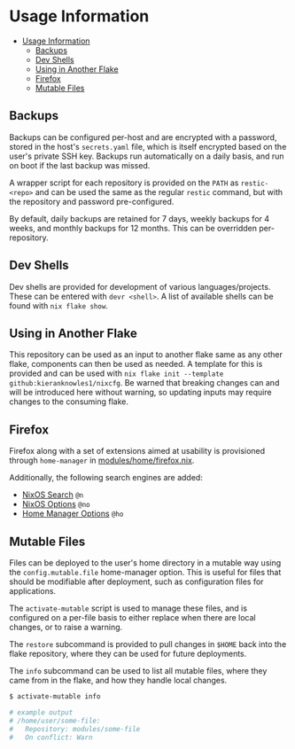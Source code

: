 # Usage Information

- [Usage Information](#usage-information)
  - [Backups](#backups)
  - [Dev Shells](#dev-shells)
  - [Using in Another Flake](#using-in-another-flake)
  - [Firefox](#firefox)
  - [Mutable Files](#mutable-files)

## Backups

Backups can be configured per-host and are encrypted with a password, stored in
the host's `secrets.yaml` file, which is itself encrypted based on the user's
private SSH key. Backups run automatically on a daily basis, and run on boot if
the last backup was missed.

A wrapper script for each repository is provided on the `PATH` as
`restic-<repo>` and can be used the same as the regular `restic` command, but
with the repository and password pre-configured.

By default, daily backups are retained for 7 days, weekly backups for 4 weeks,
and monthly backups for 12 months. This can be overridden per-repository.

## Dev Shells

Dev shells are provided for development of various languages/projects. These can
be entered with `devr <shell>`. A list of available shells can be found with
`nix flake show`.

## Using in Another Flake

This repository can be used as an input to another flake same as any other
flake, components can then be used as needed. A template for this is provided
and can be used with `nix flake init --template github:kieranknowles1/nixcfg`.
Be warned that breaking changes can and will be introduced here without warning,
so updating inputs may require changes to the consuming flake.

## Firefox

Firefox along with a set of extensions aimed at usability is provisioned through
`home-manager` in [modules/home/firefox.nix](../modules/home/firefox.nix).

Additionally, the following search engines are added:

- [NixOS Search](https://search.nixos.org/packages) `@n`
- [NixOS Options](https://nixos.org/nixos/options.html) `@no`
- [Home Manager Options](https://home-manager-options.extranix.com/) `@ho`

## Mutable Files

Files can be deployed to the user's home directory in a mutable way using the
`config.mutable.file` home-manager option. This is useful for files that should
be modifiable after deployment, such as configuration files for applications.

The `activate-mutable` script is used to manage these files, and is configured
on a per-file basis to either replace when there are local changes, or to raise
a warning.

The `restore` subcommand is provided to pull changes in `$HOME` back into the
flake repository, where they can be used for future deployments.

The `info` subcommand can be used to list all mutable files, where they came
from in the flake, and how they handle local changes.

```sh
$ activate-mutable info

# example output
# /home/user/some-file:
#   Repository: modules/some-file
#   On conflict: Warn
```
